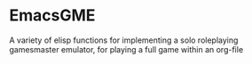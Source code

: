 # EmacsGME

A variety of elisp functions for implementing a solo roleplaying gamesmaster emulator, for playing a full game within an org-file